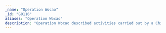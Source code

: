 ```yaml
---
_name: "Operation Wocao"
_id: "G0116"
aliases: "Operation Wocao"
description: "Operation Wocao described activities carried out by a China-based cyber espionage adversary. Operation Wocao targeted entities within the government, managed service providers, energy, health care, and technology sectors across several countries, including China, France, Germany, the United Kingdom, and the United States. Operation Wocao used similar TTPs and tools to APT20, suggesting a possible overlap."
---
```

